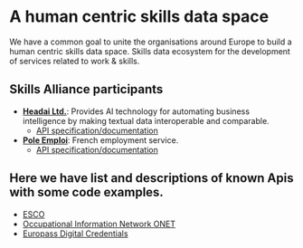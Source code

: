 # A human centric skills data space

We have a common goal to unite the organisations around Europe to build a human centric skills data space. Skills data ecosystem for the development of services related to work & skills. 

## Skills Alliance participants

* **[Headai Ltd.](https://headai.com)**: Provides AI technology for automating business intelligence by making textual data interoperable and comparable.
    * [API specification/documentation](https://app.swaggerhub.com/apis-docs/Headai/TextToKeywords_public/1.0.0)
* **[Pole Emploi](https://pole-emploi.io)**: French employment service.
    * [API specification/documentation](https://pole-emploi.io/data/api)

## Here we have list and descriptions of known Apis with some code examples.  

* [ESCO](./docs/apis/ESCO.md)
* [Occupational Information Network ONET](./docs/apis/ONET.md)
* [Europass Digital Credentials](./docs/apis/EuropassDigitalCredentials.md)


